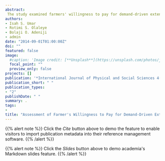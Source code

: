 ```yaml
---
abstract:
 The study examined farmers' willingness to pay for demand-driven extension services in Niger State, Nigeria. To achieve the study objectives, multi-stage sampling technique was used to select 377respondents for the study. Validated interview schedule was used to collect relevant data. Data collected were analyzed using both descriptive and inferential statistics. Result of the study shows that the mean amount of the respondents' willingness to pay for extension services per year was NGN14,991.  Farm size, degree of commercialization of crop enterprise and farm income had significant positive effect on farmers' willingness to pay for demand-driven extension services. Finding indicates that most (81.2%) of the respondents were willing to pay for demand-driven extension services in cash. In addition, the study reveals that majority of the respondents were willing to pay more for agricultural information on processing and storage technologies. Furthermore, Increase yield and income was indicated as the reason for willingness to pay for demand-driven extension services by most of the respondents. It was therefore recommended that since both farm size and degree of commercialization of crop enterprise influenced farmers' willingness to pay, demand-driven extension service providers should target high value cash crops farmers more, who have large farms and are capable of spreading the service cost across a broader income base. Also, to take advantage of the existing demand, the service providers should package their services in a logical manner to adequately train farmers on post-harvest technologies to enable them produce farm products that will meet buyers' preference for maximum profit.  
authors:
- Isah S. Umar
- Rotimi S. Olaleye
- Bolaji O. Adeniji
- admin
date: "2014-09-01T01:00:00Z"
doi: ""
featured: false
image:
  #caption: 'Image credit: [**Unsplash**](https://unsplash.com/photos/jdD8gXaTZsc)'
  focal_point: ""
  preview_only: false
projects: []
publication: '*International Journal of Physical and Social Sciences 4(4)*:374-384'
publication_short: " "
publication_types:
- "2"
publishDate: " "
summary: .
tags:
- 
title: "Assessment of Farmer's Willingness to Pay for Demand-Driven Extension Services in Niger State, Nigeria"
---
```

{{% alert note %}}
Click the *Cite* button above to demo the feature to enable visitors to import publication metadata into their reference management software.
{{% /alert %}}

{{% alert note %}}
Click the *Slides* button above to demo academia's Markdown slides feature.
{{% /alert %}}
